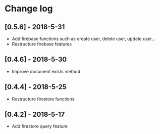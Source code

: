 # Change log

## [0.5.6] - 2018-5-31

- Add firebase functions such as create user, delete user, update user...
- Restructure firebase features

## [0.4.6] - 2018-5-30

- Improve document exists method

## [0.4.4] - 2018-5-25

- Restructure firestore functions

## [0.4.2] - 2018-5-17

- Add firestore query feature



